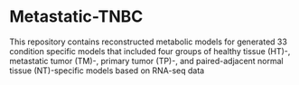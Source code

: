 # Metastatic-TNBC
This repository contains reconstructed metabolic models for generated 33 condition specific models that included four groups of healthy tissue (HT)-, metastatic tumor (TM)-, primary tumor (TP)-, and paired-adjacent normal tissue (NT)-specific models based on RNA-seq data

